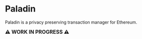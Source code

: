 # Paladin

Paladin is a privacy preserving transaction manager for Ethereum.

<big>**⚠ WORK IN PROGRESS ⚠**</big>